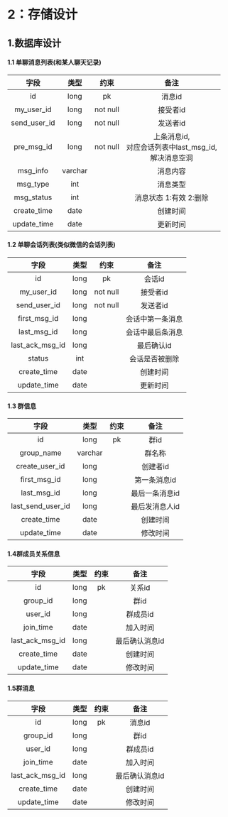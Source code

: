 # 2：存储设计

## 1.数据库设计

#### 1.1 单聊消息列表(和某人聊天记录)

|     字段     |  类型   |   约束   |                             备注                             |
| :----------: | :-----: | :------: | :----------------------------------------------------------: |
|      id      |  long   |    pk    |                            消息id                            |
|  my_user_id  |  long   | not null |                           接受者id                           |
| send_user_id |  long   | not null |                           发送者id                           |
|  pre_msg_id  |  long   | not null | 上条消息id,<br />对应会话列表中last_msg_id, <br />解决消息空洞 |
|   msg_info   | varchar |          |                           消息内容                           |
|   msg_type   |   int   |          |                           消息类型                           |
|  msg_status  |   int   |          |                    消息状态 1:有效 2:删除                    |
| create_time  |  date   |          |                           创建时间                           |
| update_time  |  date   |          |                           更新时间                           |

#### 1.2 单聊会话列表(类似微信的会话列表)

|      字段       | 类型 |   约束   |       备注       |
| :-------------: | :--: | :------: | :--------------: |
|       id        | long |    pk    |      会话id      |
|   my_user_id    | long | not null |     接受者id     |
|  send_user_id   | long | not null |     发送者id     |
|  first_msg_id   | long |          | 会话中第一条消息 |
|   last_msg_id   | long |          | 会话中最后条消息 |
| last_ack_msg_id | long |          |    最后确认id    |
|     status      | int  |          |  会话是否被删除  |
|   create_time   | date |          |     创建时间     |
|   update_time   | date |          |     更新时间     |

#### 1.3 群信息

|       字段        |  类型   | 约束 |      备注      |
| :---------------: | :-----: | :--: | :------------: |
|        id         |  long   |  pk  |      群id      |
|    group_name     | varchar |      |     群名称     |
|  create_user_id   |  long   |      |    创建者id    |
|   first_msg_id    |  long   |      |  第一条消息id  |
|    last_msg_id    |  long   |      | 最后一条消息id |
| last_send_user_id |  long   |      | 最后发消息人id |
|    create_time    |  date   |      |    创建时间    |
|    update_time    |  date   |      |    修改时间    |

#### 1.4群成员关系信息

|      字段       | 类型 | 约束 |      备注      |
| :-------------: | :--: | :--: | :------------: |
|       id        | long |  pk  |     关系id     |
|    group_id     | long |      |      群id      |
|     user_id     | long |      |    群成员id    |
|    join_time    | date |      |    加入时间    |
| last_ack_msg_id | long |      | 最后确认消息id |
|   create_time   | date |      |    创建时间    |
|   update_time   | date |      |    修改时间    |

#### 1.5群消息

|      字段       | 类型 | 约束 |      备注      |
| :-------------: | :--: | :--: | :------------: |
|       id        | long |  pk  |     消息id     |
|    group_id     | long |      |      群id      |
|     user_id     | long |      |    群成员id    |
|    join_time    | date |      |    加入时间    |
| last_ack_msg_id | long |      | 最后确认消息id |
|   create_time   | date |      |    创建时间    |
|   update_time   | date |      |    修改时间    |





























